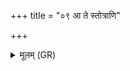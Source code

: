 +++
title = "०९ आ ते स्तोत्राणि"

+++
<details><summary>मूलम् (GR)</summary>

आ ते स्तोत्राणि वर्धनानि यामि  
देहि तन् मह्यं यद् अदत्तम् अस्ति ।  
युज्यो नः सप्तपदः सखासि  
समा नौ बन्धुर् वरुणः समा जा ॥
</details>